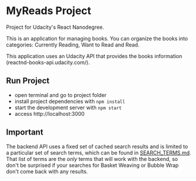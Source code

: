 # MyReads Project

Project for Udacity's React Nanodegree. 

This is an application for managing books. You can organize the books into categories: Currently Reading, Want to Read and Read. 

This application uses an Udacity API that provides the books information (reactnd-books-api.udacity.com/).

## Run Project

* open terminal and go to project folder
* install project dependencies with `npm install`
* start the development server with `npm start`
* access http://localhost:3000

## Important
The backend API uses a fixed set of cached search results and is limited to a particular set of search terms, which can be found in [SEARCH_TERMS.md](SEARCH_TERMS.md). That list of terms are the _only_ terms that will work with the backend, so don't be surprised if your searches for Basket Weaving or Bubble Wrap don't come back with any results.

